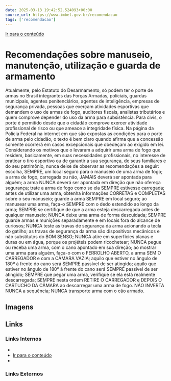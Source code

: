 ```yaml
---
date: 2025-03-13 19:42:52.524093+00:00
source_url: https://www.imbel.gov.br/recomendacao
tags: ['recomendacao']
---
```


[](https://www.imbel.gov.br/recomendacao)
[Ir para o conteúdo](https://www.imbel.gov.br/recomendacao#conteudo)
#  Recomendações sobre manuseio, manutenção, utilização e guarda de armamento
Atualmente, pelo Estatuto do Desarmamento, só podem ter o porte de armas no Brasil integrantes das Forças Armadas, policiais, guardas municipais, agentes penitenciários, agentes de inteligência, empresas de segurança privada, pessoas que exerçam atividades esportivas que demandem o uso de armas de fogo, auditores fiscais, analistas tributários e quem comprove depender do uso da arma para subsistência.
Para civis, o porte é permitido desde que o cidadão comprove exercer atividade profissional de risco ou que ameace a integridade física. Na página da Polícia Federal na internet em que são expostas as condições para o porte de arma pelo cidadão, o texto é bem claro quando afirma que a concessão somente ocorrerá em casos excepcionais que obedeçam ao exigido em lei.
Considerando os motivos que o levaram a adquirir uma arma de fogo que residem, basicamente, em suas necessidades profissionais, no interesse de praticar o tiro esportivo ou de garantir a sua segurança, de seus familiares e do seu patrimônio, nunca deixe de observar as recomendações a seguir:
escolha, SEMPRE, um local seguro para o manuseio de uma arma de fogo;
a arma de fogo, carregada ou não, JAMAIS deverá ser apontada para alguém;
a arma NUNCA deverá ser apontada em direção que não ofereça segurança;
trate a arma de fogo como se ela SEMPRE estivesse carregada;
antes de utilizar uma arma, obtenha informações CORRETAS e COMPLETAS sobre o seu manuseio;
guarde a arma SEMPRE em local seguro;
ao manusear uma arma, faça-o SEMPRE com o dedo estendido ao longo da arma;
SEMPRE se certifique de que a arma esteja descarregada antes de qualquer manuseio;
NUNCA deixe uma arma de forma descuidada;
SEMPRE guarde armas e munições separadamente e em locais fora do alcance de curiosos;
NUNCA teste as travas de segurança da arma acionando a tecla do gatilho;
as travas de segurança da arma são dispositivos mecânicos e não substitutos do BOM SENSO;
NUNCA atire em superfícies planas e duras ou em água, porque os projéteis podem ricochetear;
NUNCA pegue ou receba uma arma, com o cano apontado em sua direção;
ao mostrar uma arma para alguém, faça-o com o FERROLHO ABERTO, a arma SEM O CARREGADOR e com a CÂMARA VAZIA;
aquilo que estiver no ângulo de 180º à frente do cano será SEMPRE passível de ser atingido;
aquilo que estiver no ângulo de 180º à frente do cano será SEMPRE passível de ser atingido;
SEMPRE que pegar uma arma, verifique se ela está realmente descarregada;
SEMPRE nesta ordem RETIRE O CARREGADOR e DEPOIS O CARTUCHO DA CÂMARA ao descarregar uma arma de fogo. NÃO INVERTA NUNCA a sequência;
NUNCA transporte arma com o cão armado.
[ ](https://www.imbel.gov.br/recomendacao#home)


## Imagens



## Links

### Links Internos

- [](https://www.imbel.gov.br/recomendacao)
- [Ir para o conteúdo](https://www.imbel.gov.br/recomendacao#conteudo)
- [](https://www.imbel.gov.br/recomendacao#home)

### Links Externos


